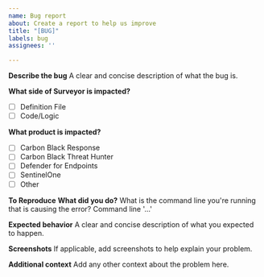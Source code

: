 ```yaml
---
name: Bug report
about: Create a report to help us improve
title: "[BUG]"
labels: bug
assignees: ''

---
```


**Describe the bug**
A clear and concise description of what the bug is.

**What side of Surveyor is impacted?**
- [ ] Definition File
- [ ] Code/Logic

**What product is impacted?**
- [ ] Carbon Black Response
- [ ] Carbon Black Threat Hunter
- [ ] Defender for Endpoints
- [ ] SentinelOne
- [ ] Other

**To Reproduce**
**What did you do?**
What is the command line you're running that is causing the error? 
Command line '...'

**Expected behavior**
A clear and concise description of what you expected to happen.

**Screenshots**
If applicable, add screenshots to help explain your problem.

**Additional context**
Add any other context about the problem here.

